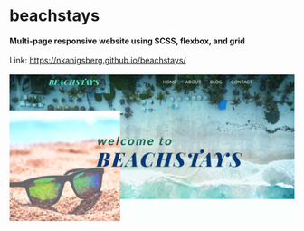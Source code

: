 # beachstays
<strong>Multi-page responsive website using SCSS, flexbox, and grid</strong>
<br><br>
Link: https://nkanigsberg.github.io/beachstays/
<br><br>
![Screenshot of Beachstays website](beachstays.png?raw=true "Screenshot of Beachstays website")
